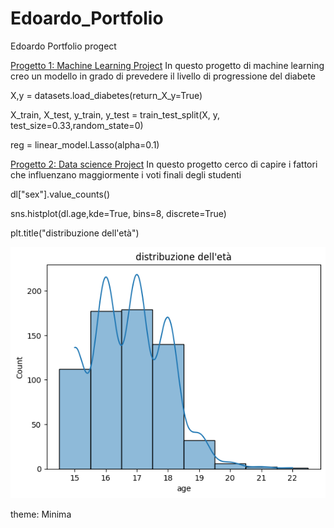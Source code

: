 # Edoardo_Portfolio
Edoardo Portfolio progect

[Progetto 1: Machine Learning Project](https://github.com/EdoardoCasa/machine_learning_pro/blob/main/lav2.ipynb)
In questo progetto di machine learning creo un modello in grado di prevedere il livello di progressione del diabete

X,y = datasets.load_diabetes(return_X_y=True)

X_train, X_test, y_train, y_test = train_test_split(X, y, test_size=0.33,random_state=0)

reg = linear_model.Lasso(alpha=0.1)

[Progetto 2: Data science Project](https://github.com/EdoardoCasa/data_science_progect/blob/main/progf.ipynb)
In questo progetto cerco di capire i fattori che influenzano maggiormente i voti finali degli studenti

dl["sex"].value_counts()

sns.histplot(dl.age,kde=True, bins=8, discrete=True)

plt.title("distribuzione dell'età")

![](https://github.com/EdoardoCasa/Edoardo_Portfolio/blob/main/immagini/images.png)

theme: Minima
